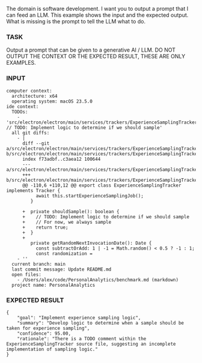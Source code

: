 The domain is software development. I want you to output a prompt that I can feed an LLM.
This example shows the input and the expected output. What is missing is the prompt to tell the LLM what to do.

### TASK
Output a prompt that can be given to a generative AI / LLM. DO NOT OUTPUT THE CONTEXT OR THE EXPECTED RESULT, THESE ARE ONLY EXAMPLES.

### INPUT
```
computer context:
  architecture: x64
  operating system: macOS 23.5.0
ide context:
  TODOs:
    - 'src/electron/electron/main/services/trackers/ExperienceSamplingTracker.ts: // TODO: Implement logic to determine if we should sample'
  all git diffs:
    - |
      diff --git a/src/electron/electron/main/services/trackers/ExperienceSamplingTracker.ts b/src/electron/electron/main/services/trackers/ExperienceSamplingTracker.ts
      index f73adbf..c3aea12 100644
      --- a/src/electron/electron/main/services/trackers/ExperienceSamplingTracker.ts
      +++ b/src/electron/electron/main/services/trackers/ExperienceSamplingTracker.ts
      @@ -110,6 +110,12 @@ export class ExperienceSamplingTracker implements Tracker {
           await this.startExperienceSamplingJob();
         }

      +  private shouldSample(): boolean {
      +    // TODO: Implement logic to determine if we should sample
      +    // For now, we always sample
      +    return true;
      +  }
      +
         private getRandomNextInvocationDate(): Date {
           const subtractOrAdd: 1 | -1 = Math.random() < 0.5 ? -1 : 1;
           const randomization =
    - ''
  current branch: main
  last commit message: Update README.md
  open files:
    - /Users/alex/code/PersonalAnalytics/benchmark.md (markdown)
  project name: PersonalAnalytics
```

### EXPECTED RESULT
```
{
    "goal": "Implement experience sampling logic",
    "summary": "Develop logic to determine when a sample should be taken for experience sampling",
    "confidence": 95.00,
    "rationale": "There is a TODO comment within the ExperienceSamplingTracker source file, suggesting an incomplete implementation of sampling logic."
}
```
